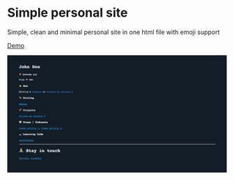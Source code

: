 # Simple personal site
Simple, clean and minimal personal site in one html file with emoji support

[Demo](http://andreyazimov.com) 

![home](https://github.com/AndreyAzimov/simple-personal-site/blob/master/demo.png)

